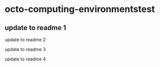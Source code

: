 # octo-computing-environmentstest

## update to readme 1
update to readme 2

update to readme 3

update to readme 4
